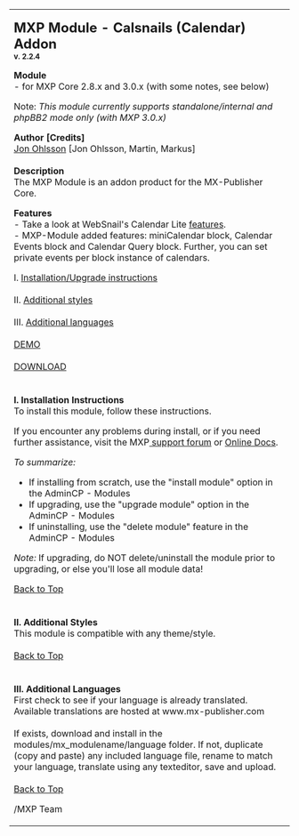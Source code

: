 <table>
  <tr>
    <td colspan="2"><p><b><font size="5">MXP</font><font size="5"> Module -
            Calsnails (Calendar) Addon<br>
        <font size="2">v. 2.2.4</font></font></b></p>
      <p><span style="font-weight: bold"><span style="font-size: 16px; line-height: normal">Module</span></span>
        <br />
        - for MXP Core 2.8.x and 3.0.x (with some notes, see below)</p>
      <p>Note: <em>This module currently supports standalone/internal and phpBB2
      mode only (with MXP 3.0.x)</em></p>      <p><strong>Author [Credits]</strong><br />
        <a href="mailto:jon.ohlsson@mx-publisher.com">Jon Ohlsson</a> [Jon Ohlsson, Martin, Markus]<br />
        <br />
        <span style="font-weight: bold">Description</span> <br />
        The MXP Module is an addon product for the MX-Publisher Core.</p>
      <p><strong>Features</strong> <br />
        - Take a look at WebSnail's Calendar Lite <a href="http://www.snailsource.com/callite/index.html" target="_blank">features</a>.<br />
- MXP-Module added features: miniCalendar block, Calendar Events block and Calendar
Query block. Further, you can set private events per block instance of calendars.</p>
      <p>        I. <a href="#install">Installation/Upgrade instructions</a> <br />
        <br />
        II. <a href="#themes">Additional styles</a> <br />
        <br />
        III. <a href="#languages">Additional languages</a><br />
        <br />
        <a href="http://www.mx-publisher.com" target="_blank" class="postlink">DEMO
        </a> <br />
        <br />
        <a href="http://www.mx-publisher.com/download" target="_blank" class="postlink">
        DOWNLOAD </a> <br />
        <br />
        <a name="install">
        <br />
        <span style="font-weight: bold">I. Installation Instructions</span> <br />
      To install this module, follow these instructions.</p>
      <p>If you encounter any
          problems during install, or if you need further assistance, visit the
        MXP<a href="http://www.mx-publisher.com/forum/" target="_blank" class="postlink">
      support forum</a> or <a href="http://www.mx-publisher.com/docs" target="_blank" class="postlink">Online
      Docs</a>.</p>
      <p>          <i>To summarize:</i></p>
      <ul>
        <li> If installing from scratch, use the &quot;install module&quot; option in the
            AdminCP - Modules</li>
        <li> If upgrading, use the &quot;upgrade module&quot; option in the
            AdminCP - Modules</li>
        <li> If uninstalling, use the &quot;delete module&quot; feature in the AdminCP
          - Modules</li>
      </ul>      <p><i>Note:</i> If upgrading, do NOT delete/uninstall the module prior
        to upgrading, or else you'll lose all module data!</p>
      <p>        <a href="#top"> Back to Top</a> <br />
        <br />
        <a name="themes">
        <br />
        <span style="font-weight: bold">II. Additional Styles</span> <br />
        This module is compatible with any theme/style. <br />
        <br />
        <a href="#top"> Back to Top</a> <br />
        <br />
        <a name="languages">
        <br />
        <span style="font-weight: bold">III. Additional Languages</span> <br />
        First check to see if your language is already translated. Available
        translations are hosted at www.mx-publisher.com<br />
        <br />
        If exists, download and install in the modules/mx_modulename/language
                    folder. If not, duplicate (copy and paste) any included language
                  file, rename to match your language, translate using any texteditor,
                  save
                    and
                    upload. <br />
        <br />
      <a href="#top"> Back to Top</a> </p>
      <p> /MXP Team</p>
    </td>
  </tr>
</table>


